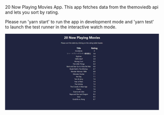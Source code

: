 20 Now Playing Movies App. This app fetches data from the themoviedb api and lets you sort by rating.

Please run 'yarn start' to run the app in development mode and 'yarn test' to launch the test runner in the interactive watch mode.

![Alt text](./assets/20-now-playing-movies-screenshot.JPG?raw=true "20 Now Playing Movies App")
